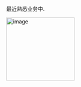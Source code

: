 最近熟悉业务中.

<img width="182" height="168" alt="image" src="https://github.com/user-attachments/assets/96d22e45-5edf-4cc2-b12b-26dd3ab3ce1e" />
